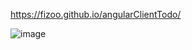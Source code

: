 https://fizoo.github.io/angularClientTodo/

![image](https://user-images.githubusercontent.com/45512345/187872909-924b2cf0-4045-4315-880f-1578dcc37286.png)

